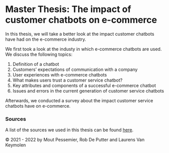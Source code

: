 # Master Thesis: The impact of customer chatbots on e-commerce

In this thesis, we will take a better look at the impact customer chatbots have had on the e-commerce industry.

We first took a look at the industy in which e-commerce chatbots are used. We discuss the following topics:

1. Definition of a chatbot
2. Customers’ expectations of communication with a company
3. User experiences with e-commerce chatbots
4. What makes users trust a customer service chatbot?
5. Key attributes and components of a successful e-commerce chatbot
6. Issues and errors in the current generation of customer service chatbots

Afterwards, we conducted a survey about the impact customer service chatbots have on e-commerce.

### Sources
A list of the sources we used in this thesis can be found [here](https://www.mendeley.com/reference-manager/library/groups/private/eb05d60a-8880-377e-a544-78557637e304/all-references/).

&copy; 2021 - 2022 by Mout Pessemier, Rob De Putter and Laurens Van Keymolen
